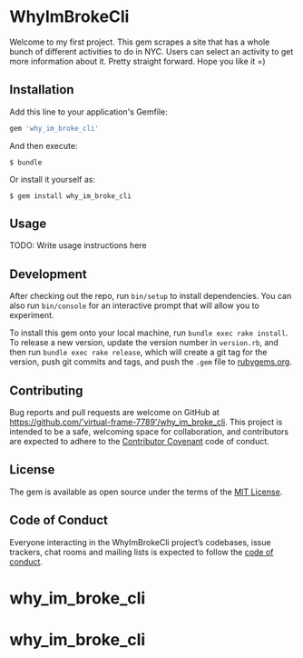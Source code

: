 # WhyImBrokeCli

Welcome to my first project.  This gem scrapes a site that has a whole bunch of different activities to do in NYC.  Users can select an activity to get more information about it.  Pretty straight forward.  Hope you like it =)

## Installation

Add this line to your application's Gemfile:

```ruby
gem 'why_im_broke_cli'
```

And then execute:

    $ bundle

Or install it yourself as:

    $ gem install why_im_broke_cli

## Usage

TODO: Write usage instructions here

## Development

After checking out the repo, run `bin/setup` to install dependencies. You can also run `bin/console` for an interactive prompt that will allow you to experiment.

To install this gem onto your local machine, run `bundle exec rake install`. To release a new version, update the version number in `version.rb`, and then run `bundle exec rake release`, which will create a git tag for the version, push git commits and tags, and push the `.gem` file to [rubygems.org](https://rubygems.org).

## Contributing

Bug reports and pull requests are welcome on GitHub at https://github.com/'virtual-frame-7789'/why_im_broke_cli. This project is intended to be a safe, welcoming space for collaboration, and contributors are expected to adhere to the [Contributor Covenant](http://contributor-covenant.org) code of conduct.

## License

The gem is available as open source under the terms of the [MIT License](https://opensource.org/licenses/MIT).

## Code of Conduct

Everyone interacting in the WhyImBrokeCli project’s codebases, issue trackers, chat rooms and mailing lists is expected to follow the [code of conduct](https://github.com/'virtual-frame-7789'/why_im_broke_cli/blob/master/CODE_OF_CONDUCT.md).
# why_im_broke_cli
# why_im_broke_cli
